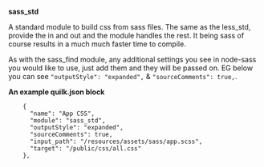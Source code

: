 **sass_std**

A standard module to build css from sass files. The same as the less_std, provide the in and out and the module handles the rest. It being sass of course results in a much much faster time to compile.

As with the sass_find module, any additional settings you see in node-sass you would like to use, just add them and they will be passed on. EG below you can see `"outputStyle": "expanded",` & `"sourceComments": true,`.

**An example quilk.json block**
```
    {
      "name": "App CSS",
      "module": "sass_std",
      "outputStyle": "expanded",
      "sourceComments": true,
      "input_path": "/resources/assets/sass/app.scss",
      "target": "/public/css/all.css"
    },
```